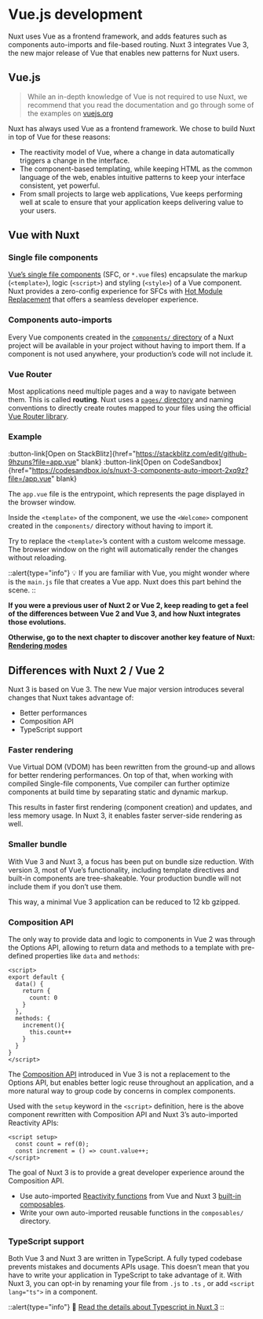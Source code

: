 # Vue.js development

Nuxt uses Vue as a frontend framework, and adds features such as components auto-imports and file-based routing. Nuxt 3 integrates Vue 3, the new major release of Vue that enables new patterns for Nuxt users.

## Vue.js

> While an in-depth knowledge of Vue is not required to use Nuxt, we recommend that you read the documentation and go through some of the examples on [vuejs.org](https://vuejs.org/)
>

Nuxt has always used Vue as a frontend framework. We chose to build Nuxt in top of Vue for these reasons:

- The reactivity model of Vue, where a change in data automatically triggers a change in the interface.
- The component-based templating, while keeping HTML as the common language of the web, enables intuitive patterns to keep your interface consistent, yet powerful.
- From small projects to large web applications, Vue keeps performing well at scale to ensure that your application keeps delivering value to your users.

## Vue with Nuxt

### Single file components

[Vue’s single file components](https://v3.vuejs.org/guide/single-file-component.html) (SFC, or `*.vue` files) encapsulate the markup (`<template>`), logic (`<script>`) and styling (`<style>`) of a Vue component. Nuxt provides a zero-config experience for SFCs with [Hot Module Replacement](https://webpack.js.org/concepts/hot-module-replacement/) that offers a seamless developer experience.

### Components auto-imports

Every Vue components created in the [`components/` directory](/api-reference/directory-structure/components) of a Nuxt project will be available in your project without having to import them. If a component is not used anywhere, your production’s code will not include it.

### Vue Router

Most applications need multiple pages and a way to navigate between them. This is called **routing**. Nuxt uses a [`pages/` directory](/api-reference/directory-structure/pages) and naming conventions to directly create routes mapped to your files using the official [Vue Router library](https://router.vuejs.org/).

### Example

:button-link[Open on StackBlitz]{href="https://stackblitz.com/edit/github-9hzuns?file=app.vue" blank}
:button-link[Open on CodeSandbox]{href="https://codesandbox.io/s/nuxt-3-components-auto-import-2xq9z?file=/app.vue" blank}

The `app.vue` file is the entrypoint, which represents the page displayed in the browser window.

Inside the `<template>` of the component, we use the `<Welcome>` component created in the `components/`  directory without having to import it.

Try to replace the `<template>`’s content with a custom welcome message. The browser window on the right will automatically render the changes without reloading.

::alert{type="info"}
💡 If you are familiar with Vue, you might wonder where is the `main.js` file that creates a Vue app. Nuxt does this part behind the scene.
::

**If you were a previous user of Nuxt 2 or Vue 2, keep reading to get a feel of the differences between Vue 2 and Vue 3, and how Nuxt integrates those evolutions.**

**Otherwise, go to the next chapter to discover another key feature of Nuxt: [Rendering modes](guide/concepts/rendering)**

## Differences with Nuxt 2 / Vue 2

Nuxt 3 is based on Vue 3. The new Vue major version introduces several changes that Nuxt takes advantage of:

- Better performances
- Composition API
- TypeScript support

### Faster rendering

Vue Virtual DOM (VDOM) has been rewritten from the ground-up and allows for better rendering performances. On top of that, when working with compiled Single-file components, Vue compiler can further optimize components at build time by separating static and dynamic markup.

This results in faster first rendering (component creation) and updates, and less memory usage. In Nuxt 3, it enables faster server-side rendering as well.

### Smaller bundle

With Vue 3 and Nuxt 3, a focus has been put on bundle size reduction. With version 3, most of Vue’s functionality, including template directives and built-in components are tree-shakeable. Your production bundle will not include them if you don’t use them.

This way, a minimal Vue 3 application can be reduced to 12 kb gzipped.

### Composition API

The only way to provide data and logic to components in Vue 2 was through the Options API, allowing to return data and methods to a template with pre-defined properties like `data` and `methods`:

```vue
<script>
export default {
  data() {
    return {
      count: 0
    }
  },
  methods: {
    increment(){
      this.count++
    }
  }
}
</script>
```

The [Composition API](https://vuejs.org/guide/extras/composition-api-faq.html) introduced in Vue 3 is not a replacement to the Options API, but enables better logic reuse throughout an application, and a more natural way to group code by concerns in complex components.

Used with the `setup` keyword in the `<script>` definition, here is the above component rewritten with Composition API and Nuxt 3’s auto-imported Reactivity APIs:

```vue
<script setup>
  const count = ref(0);
  const increment = () => count.value++;
</script>
```

The goal of Nuxt 3 is to provide a great developer experience around the Composition API.

- Use auto-imported [Reactivity functions](https://vuejs.org/api/reactivity-core.html) from Vue and Nuxt 3 [built-in composables](/api-reference/composables).
- Write your own auto-imported reusable functions in the `composables/` directory.

### TypeScript support

Both Vue 3 and Nuxt 3 are written in TypeScript. A fully typed codebase prevents mistakes and documents APIs usage. This doesn’t mean that you have to write your application in TypeScript to take advantage of it. With Nuxt 3, you can opt-in by renaming your file from `.js` to `.ts` , or add `<script lang="ts">` in a component.

::alert{type="info"}
🔎 [Read the details about Typescript in Nuxt 3](/guide/concepts/typescript)
::
